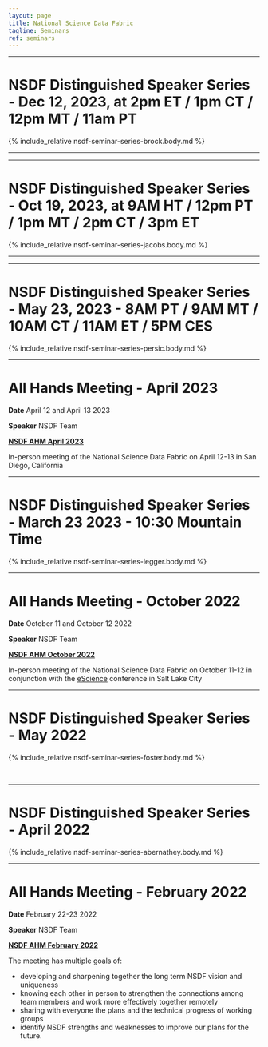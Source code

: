 ```yaml
---
layout: page
title: National Science Data Fabric
tagline: Seminars
ref: seminars
---
```


---

# NSDF Distinguished Speaker Series - Dec 12, 2023, at 2pm ET / 1pm CT / 12pm MT / 11am PT

{% include_relative nsdf-seminar-series-brock.body.md %}

---

---

# NSDF Distinguished Speaker Series - Oct 19, 2023, at 9AM HT / 12pm PT / 1pm MT / 2pm CT / 3pm ET

{% include_relative nsdf-seminar-series-jacobs.body.md %}

---

---

# NSDF Distinguished Speaker Series - May 23, 2023 - 8AM PT / 9AM MT / 10AM CT / 11AM ET / 5PM CES

{% include_relative nsdf-seminar-series-persic.body.md %}

---

# All Hands Meeting - April 2023

**Date** April 12 and April 13 2023

**Speaker** NSDF Team

<a  href="nsdf-ahm-2023-04" >**NSDF AHM April 2023**</a>

In-person meeting of the National Science Data Fabric on April 12-13 in San Diego, California

---

# NSDF Distinguished Speaker Series - March 23 2023 - 10:30 Mountain Time

{% include_relative nsdf-seminar-series-legger.body.md %}

---

# All Hands Meeting - October 2022

**Date** October 11 and October 12 2022

**Speaker** NSDF Team

<a  href="nsdf-ahm-2022-10" >**NSDF AHM October 2022**</a>

In-person meeting of the National Science Data Fabric on October 11-12 in conjunction with the <a href='https://www.escience-conference.org/2022/'>eScience</a> conference in Salt Lake City

---

# NSDF Distinguished Speaker Series - May 2022

{% include_relative nsdf-seminar-series-foster.body.md %}

<br>

---

# NSDF Distinguished Speaker Series - April 2022

{% include_relative nsdf-seminar-series-abernathey.body.md %}

---

# All Hands Meeting - February 2022

**Date** February 22-23 2022

**Speaker** NSDF Team

<a  href="nsdf-ahm-2022-02" >**NSDF AHM February 2022**</a>

The meeting has multiple goals of:

- developing and sharpening together the long term NSDF vision and uniqueness
- knowing each other in person to strengthen the connections among team members and work more effectively together remotely
- sharing with everyone the plans and the technical progress of working groups
- identify NSDF strengths and weaknesses to improve our plans for the future.

<br><br>

